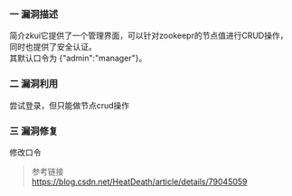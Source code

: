 ### 一 漏洞描述
简介zkui它提供了一个管理界面，可以针对zookeepr的节点值进行CRUD操作，同时也提供了安全认证。    
其默认口令为 {"admin":"manager"}。 

### 二 漏洞利用
尝试登录，但只能做节点crud操作

### 三 漏洞修复
修改口令

> 参考链接  
> https://blog.csdn.net/HeatDeath/article/details/79045059
